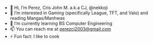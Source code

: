 - 👋 Hi, I’m Perez, Cris John M. a.k.a CJ, @nekkoji
- 👀 I’m interested in Gaming (specifically League, TFT, and Valo) and reading Mangas/Manhwas
- 🌱 I’m currently learning BS Computer Engineering
- 📫 You can reach me at perezcj2003@gmail.com
- ⚡ Fun fact: I like to cook
